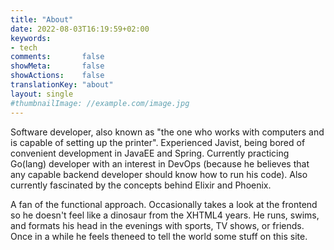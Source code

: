 ```yaml
---
title: "About"
date: 2022-08-03T16:19:59+02:00
keywords:
- tech
comments:       false
showMeta:       false
showActions:    false
translationKey: "about"
layout: single
#thumbnailImage: //example.com/image.jpg
---
```

 
Software developer, also known as "the one who works with computers and is capable of setting up the printer".
Experienced Javist, being bored of convenient development in JavaEE and Spring.
Currently practicing Go(lang) developer with an interest in DevOps (because he believes that any capable backend developer should know how to run his code). Also currently fascinated by the concepts behind Elixir and Phoenix.

A fan of the functional approach. Occasionally takes a look at the frontend so he doesn't feel like a dinosaur from the XHTML4 years.
He runs, swims, and formats his head in the evenings with sports, TV shows, or friends. Once in a while he feels theneed to tell the world some stuff on this site.

